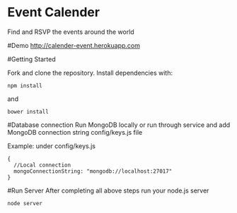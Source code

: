 # Event Calender
Find and RSVP the events around the world

#Demo
http://calender-event.herokuapp.com

#Getting Started

Fork and clone the repository. Install dependencies with:

``npm install``

and

``bower install``

#Database connection
Run MongoDB locally or run through service and add MongoDB connection string config/keys.js file

Example: under config/keys.js
```
{
  //Local connection
  mongoConnectionString: "mongodb://localhost:27017"
}
```


#Run Server
After completing all above steps run your node.js server

``node server``


